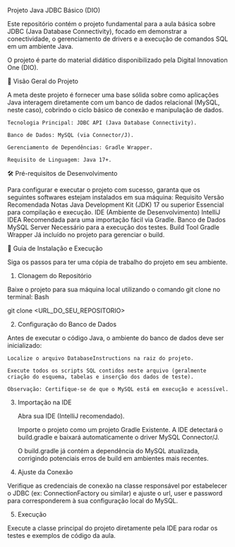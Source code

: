 Projeto Java JDBC Básico (DIO)

Este repositório contém o projeto fundamental para a aula básica sobre JDBC (Java Database Connectivity), focado em demonstrar a conectividade, o gerenciamento de drivers e a execução de comandos SQL em um ambiente Java.

O projeto é parte do material didático disponibilizado pela Digital Innovation One (DIO).

🌟 Visão Geral do Projeto

A meta deste projeto é fornecer uma base sólida sobre como aplicações Java interagem diretamente com um banco de dados relacional (MySQL, neste caso), cobrindo o ciclo básico de conexão e manipulação de dados.

    Tecnologia Principal: JDBC API (Java Database Connectivity).

    Banco de Dados: MySQL (via Connector/J).

    Gerenciamento de Dependências: Gradle Wrapper.

    Requisito de Linguagem: Java 17+.

🛠️ Pré-requisitos de Desenvolvimento

Para configurar e executar o projeto com sucesso, garanta que os seguintes softwares estejam instalados em sua máquina:
Requisito	Versão Recomendada	Notas
Java Development Kit (JDK)	17 ou superior	Essencial para compilação e execução.
IDE (Ambiente de Desenvolvimento)	IntelliJ IDEA	Recomendada para uma importação fácil via Gradle.
Banco de Dados	MySQL Server	Necessário para a execução dos testes.
Build Tool	Gradle Wrapper	Já incluído no projeto para gerenciar o build.

🚀 Guia de Instalação e Execução

Siga os passos para ter uma cópia de trabalho do projeto em seu ambiente.

1. Clonagem do Repositório

Baixe o projeto para sua máquina local utilizando o comando git clone no terminal:
Bash

git clone <URL_DO_SEU_REPOSITORIO>

2. Configuração do Banco de Dados

Antes de executar o código Java, o ambiente do banco de dados deve ser inicializado:

    Localize o arquivo DatabaseInstructions na raiz do projeto.

    Execute todos os scripts SQL contidos neste arquivo (geralmente criação do esquema, tabelas e inserção dos dados de teste).

    Observação: Certifique-se de que o MySQL está em execução e acessível.

3. Importação na IDE

    Abra sua IDE (IntelliJ recomendado).

    Importe o projeto como um projeto Gradle Existente. A IDE detectará o build.gradle e baixará automaticamente o driver MySQL Connector/J.

    O build.gradle já contém a dependência do MySQL atualizada, corrigindo potenciais erros de build em ambientes mais recentes.

4. Ajuste da Conexão

Verifique as credenciais de conexão na classe responsável por estabelecer o JDBC (ex: ConnectionFactory ou similar) e ajuste o url, user e password para corresponderem à sua configuração local do MySQL.

5. Execução

Execute a classe principal do projeto diretamente pela IDE para rodar os testes e exemplos de código da aula.
